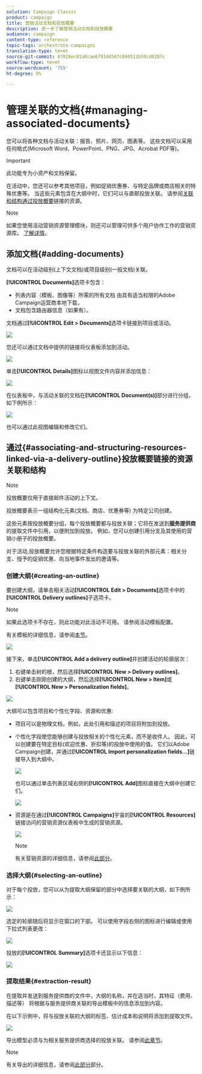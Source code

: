 ```yaml
---
solution: Campaign Classic
product: campaign
title: 营销活动文档和投放概要
description: 进一步了解营销活动文档和投放概要
audience: campaign
content-type: reference
topic-tags: orchestrate-campaigns
translation-type: tm+mt
source-git-commit: 87028ec81a8cae6793d45d7c840511b59cd0287c
workflow-type: tm+mt
source-wordcount: '755'
ht-degree: 0%

---
```



# 管理关联的文档{#managing-associated-documents}

您可以将各种文档与活动关联：报告、照片、网页、图表等。 这些文档可以采用任何格式(Microsoft Word、PowerPoint、PNG、JPG、Acrobat PDF等)。

>[!IMPORTANT]
>
>此功能专为小资产和文档保留。

在活动中，您还可以参考其他项目，例如促销优惠券、与特定品牌或商店相关的特殊优惠等。 当这些元素包含在大纲中时，它们可以与直邮投放关联。 请参阅[关联和结构通过投放概要](#associating-and-structuring-resources-linked-via-a-delivery-outline)链接的资源。

>[!NOTE]
>
>如果您使用活动营销资源管理模块，则还可以管理可供多个用户协作工作的营销资源库。 [了解详情](../../campaign/using/managing-marketing-resources.md)。

## 添加文档{#adding-documents}

文档可以在活动级别(上下文文档)或项目级别(一般文档)关联。

**[!UICONTROL Documents]**&#x200B;选项卡包含：

* 列表内容（模板、图像等）所需的所有文档 由具有适当权限的Adobe Campaign运营商本地下载，
* 文档包含路由器信息（如果有）。

文档通过&#x200B;**[!UICONTROL Edit > Documents]**&#x200B;选项卡链接到项目或活动。

![](assets/s_ncs_user_op_add_document.png)

您还可以通过文档中提供的链接将仪表板添加到活动。

![](assets/add_a_document_in_op.png)

单击&#x200B;**[!UICONTROL Details]**&#x200B;图标以视图文件内容并添加信息：

![](assets/s_ncs_user_op_add_document_details.png)

在仪表板中，与活动关联的文档在&#x200B;**[!UICONTROL Document(s)]**&#x200B;部分进行分组，如下例所示：

![](assets/s_ncs_user_op_edit_document.png)

也可以通过此视图编辑和修改它们。

## 通过{#associating-and-structuring-resources-linked-via-a-delivery-outline}投放概要链接的资源关联和结构

>[!NOTE]
>
>投放概要仅用于直接邮件活动的上下文。

投放概要表示一组结构化元素(文档、商店、优惠券等) 为特定公司创建。

这些元素按投放概要分组，每个投放概要都与投放关联；它将在发送到&#x200B;**服务提供商**&#x200B;的提取文件中引用，以便附加到投放。 例如，您可以创建引用分支及其使用的营销小册子的投放概要。

对于活动,投放概要允许您根据特定条件构造要与投放关联的外部元素：相关分支、授予的促销优惠、向当地事件发出的邀请等。

### 创建大纲{#creating-an-outline}

要创建大纲，请单击相关活动&#x200B;**[!UICONTROL Edit > Documents]**&#x200B;选项卡中的&#x200B;**[!UICONTROL Delivery outlines]**&#x200B;子选项卡。

>[!NOTE]
>
>如果此选项卡不存在，则此功能对此活动不可用。 请参阅活动模板配置。
>   
>有关模板的详细信息，请参阅[本节](../../campaign/using/marketing-campaign-templates.md#campaign-templates)。

![](assets/s_ncs_user_op_composition_link.png)

接下来，单击&#x200B;**[!UICONTROL Add a delivery outline]**&#x200B;并创建活动的轮廓层次：

1. 右键单击树的根，然后选择&#x200B;**[!UICONTROL New > Delivery outlines]**。
1. 右键单击刚刚创建的大纲，然后选择&#x200B;**[!UICONTROL New > Item]**&#x200B;或&#x200B;**[!UICONTROL New > Personalization fields]**。

![](assets/s_ncs_user_op_add_composition.png)

大纲可以包含项目和个性化字段、资源和优惠:

* 项目可以是物理文档，例如，此处引用和描述的项目将附加到投放。
* 个性化字段使您能够创建与投放相关的个性化元素，而不是收件人。 因此，可以创建要在特定目标(欢迎优惠、折扣等)的投放中使用的值。 它们以Adobe Campaign创建，并通过&#x200B;**[!UICONTROL Import personalization fields...]**&#x200B;链接导入到大纲中。

   ![](assets/s_ncs_user_op_add_composition_field.png)

   也可以通过单击列表区域右侧的&#x200B;**[!UICONTROL Add]**&#x200B;图标直接在大纲中创建它们。

   ![](assets/s_ncs_user_op_add_composition_field_button.png)

* 资源是在通过&#x200B;**[!UICONTROL Campaigns]**&#x200B;宇宙的&#x200B;**[!UICONTROL Resources]**&#x200B;链接访问的营销资源仪表板中生成的营销资源。

   ![](assets/s_ncs_user_mkg_resource_ovv.png)

   >[!NOTE]
   >
   >有关营销资源的详细信息，请参阅[此部分](../../campaign/using/managing-marketing-resources.md)。

### 选择大纲{#selecting-an-outline}

对于每个投放，您可以从为提取大纲保留的部分中选择要关联的大纲，如下例所示：

![](assets/s_ncs_user_op_select_composition.png)

选定的轮廓随后将显示在窗口的下部。 可以使用字段右侧的图标进行编辑或使用下拉式列表更改：

![](assets/s_ncs_user_op_select_composition_b.png)

投放的&#x200B;**[!UICONTROL Summary]**&#x200B;选项卡还显示以下信息：

![](assets/s_ncs_user_op_select_composition_c.png)

### 提取结果{#extraction-result}

在提取并发送到服务提供商的文件中，大纲的名称，并在适当时，其特征（费用、描述等） 将根据与服务提供商关联的导出模板中的信息添加到内容。

在以下示例中，将与投放关联的大纲的标签、估计成本和说明将添加到提取文件。

![](assets/s_ncs_user_op_composition_in_export_template.png)

导出模型必须与为相关服务提供商选择的投放关联。 请参阅[此章节](../../campaign/using/providers--stocks-and-budgets.md#creating-service-providers-and-their-cost-structures)。

>[!NOTE]
>
>有关导出的详细信息，请参阅[此部分](../../platform/using/get-started-data-import-export.md)部分。
